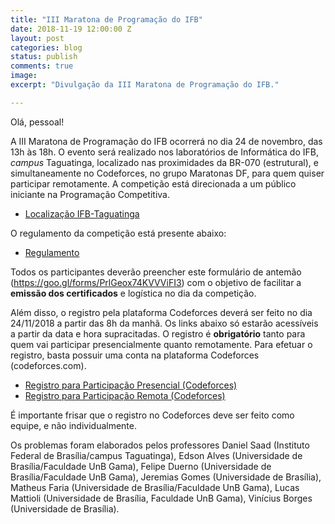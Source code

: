 ```yaml
---
title: "III Maratona de Programação do IFB"
date: 2018-11-19 12:00:00 Z
layout: post
categories: blog
status: publish
comments: true
image:
excerpt: "Divulgação da III Maratona de Programação do IFB."

---
```

Olá, pessoal!

A III Maratona de Programação do IFB ocorrerá no dia 24 de novembro, das 13h às 18h. O evento será realizado nos laboratórios de Informática do IFB, _campus_ Taguatinga, localizado nas proximidades da BR-070 (estrutural), e simultaneamente no Codeforces, no grupo Maratonas DF, para quem quiser participar remotamente. A competição está direcionada a um público iniciante na Programação Competitiva.

- [Localização IFB-Taguatinga](https://goo.gl/maps/c7h8nzGQYXG2)

O regulamento da competição está presente abaixo:

- [Regulamento]({{site.url}}/assets/3-mdp-ifb/Regulamento-3-Maratona-IFB.pdf)

Todos os participantes deverão preencher este formulário de antemão (https://goo.gl/forms/PrlGeox74KVVViFI3) com o objetivo de facilitar a **emissão dos certificados** e logística no dia da competição.

Além disso, o registro pela plataforma Codeforces deverá ser feito no dia 24/11/2018 a partir das 8h da manhã. Os links abaixo só estarão acessíveis a partir da data e hora supracitadas. O registro é **obrigatório** tanto para quem vai participar presencialmente quanto remotamente. Para efetuar o registro, basta possuir uma conta na plataforma Codeforces (codeforces.com). 

- [Registro para Participação Presencial (Codeforces)](http://codeforces.com/group/btcK4I5D5f/contest/233285)
- [Registro para Participação Remota (Codeforces)](http://codeforces.com/group/btcK4I5D5f/contest/233286)

É importante frisar que o registro no Codeforces deve ser feito como equipe, e não individualmente.
 

Os problemas foram elaborados pelos professores Daniel Saad (Instituto Federal de Brasília/campus Taguatinga), Edson Alves (Universidade de Brasília/Faculdade UnB Gama), Felipe Duerno (Universidade de Brasília/Faculdade UnB Gama), Jeremias Gomes (Universidade de Brasília),  Matheus Faria (Universidade de Brasília/Faculdade UnB Gama), Lucas Mattioli (Universidade de Brasília, Faculdade UnB Gama), Vinícius Borges (Universidade de Brasília).


